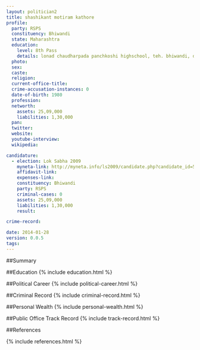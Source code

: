 ```yaml
---
layout: politician2
title: shashikant motiram kathore
profile: 
  party: RSPS
  constituency: Bhiwandi
  state: Maharashtra
  education: 
    level: 8th Pass
    details: lonad chaudharpada panchkoshi highschool, teh. bhiwandi, distt. thane in the year 1993
  photo: 
  sex: 
  caste: 
  religion: 
  current-office-title: 
  crime-accusation-instances: 0
  date-of-birth: 1980
  profession: 
  networth: 
    assets: 25,09,000
    liabilities: 1,30,000
  pan: 
  twitter: 
  website: 
  youtube-interview: 
  wikipedia: 

candidature: 
  - election: Lok Sabha 2009
    myneta-link: http://myneta.info/ls2009/candidate.php?candidate_id=5315
    affidavit-link: 
    expenses-link: 
    constituency: Bhiwandi 
    party: RSPS
    criminal-cases: 0
    assets: 25,09,000
    liabilities: 1,30,000
    result:  

crime-record: 

date: 2014-01-28
version: 0.0.5
tags: 
---
```

##Summary


##Education
{% include education.html %}


##Political Career
{% include political-career.html %}


##Criminal Record
{% include criminal-record.html %}


##Personal Wealth
{% include personal-wealth.html %}


##Public Office Track Record
{% include track-record.html %}


##References


{% include references.html %}